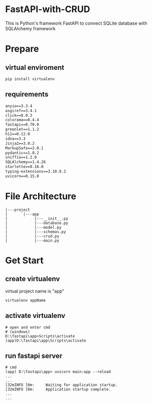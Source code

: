 # FastAPI-with-CRUD
This is Python's framework FastAPI to connect SQLite database with SQLAlchemy framework

# Prepare
## virtual enviroment
```
pip install virtualenv
```
## requirements
```txt
anyio==3.3.4
asgiref==3.4.1
click==8.0.3
colorama==0.4.4
fastapi==0.70.0
greenlet==1.1.2
h11==0.12.0
idna==3.3
Jinja2==3.0.2
MarkupSafe==2.0.1
pydantic==1.8.2
sniffio==1.2.0
SQLAlchemy==1.4.26
starlette==0.16.0
typing-extensions==3.10.0.2
uvicorn==0.15.0
```

# File Architecture
```
|---project
|       |---app
|            |---__init__.py
|            |---database.py
|            |---model.py
|            |---schemas.py
|            |---crud.py
|            |---main.py
```
# Get Start
## create virtualenv
virtual project name is "app"
```
virtualenv appName
```
## activate virtualenv
```
# open and enter cmd
# (windows)
D:\fastapi\app>Scripts\activate
(app)D:\fastapi\app\Scripts\activate
```
## run fastapi server
```
# cmd
(app) D:\fastapi\app> uvicorn main:app --reload
...
...
[32mINFO [0m:     Waiting for application startup.
[32mINFO [0m:     Application startup complete.
...
...
```

